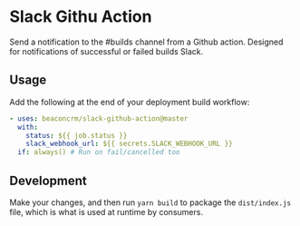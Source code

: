 # Slack Githu Action

Send a notification to the #builds channel from a Github action. Designed for notifications of successful or failed builds Slack.


## Usage

Add the following at the end of your deployment build workflow:

```yaml
- uses: beaconcrm/slack-github-action@master
  with:
    status: ${{ job.status }}
    slack_webhook_url: ${{ secrets.SLACK_WEBHOOK_URL }}
  if: always() # Run on fail/cancelled too
```

## Development

Make your changes, and then run `yarn build` to package the `dist/index.js` file, which is what is used at runtime by consumers.